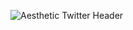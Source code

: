 ![Aesthetic Twitter Header](https://github.com/user-attachments/assets/0b9b046f-6920-4aa1-a5ff-ea1a650c254f)
